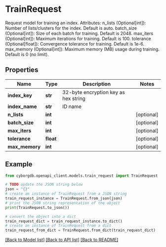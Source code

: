 # TrainRequest

Request model for training an index.  Attributes:     n_lists (Optional[int]): Number of lists/clusters for the index. Default is auto.     batch_size (Optional[int]): Size of each batch for training. Default is 2048.     max_iters (Optional[int]): Maximum iterations for training. Default is 100.     tolerance (Optional[float]): Convergence tolerance for training. Default is 1e-6.     max_memory (Optional[int]): Maximum memory (MB) usage during training. Default is 0 (no limit).

## Properties

Name | Type | Description | Notes
------------ | ------------- | ------------- | -------------
**index_key** | **str** | 32-byte encryption key as hex string | 
**index_name** | **str** | ID name | 
**n_lists** | **int** |  | [optional] 
**batch_size** | **int** |  | [optional] 
**max_iters** | **int** |  | [optional] 
**tolerance** | **float** |  | [optional] 
**max_memory** | **int** |  | [optional] 

## Example

```python
from cyborgdb.openapi_client.models.train_request import TrainRequest

# TODO update the JSON string below
json = "{}"
# create an instance of TrainRequest from a JSON string
train_request_instance = TrainRequest.from_json(json)
# print the JSON string representation of the object
print(TrainRequest.to_json())

# convert the object into a dict
train_request_dict = train_request_instance.to_dict()
# create an instance of TrainRequest from a dict
train_request_from_dict = TrainRequest.from_dict(train_request_dict)
```
[[Back to Model list]](../README.md#documentation-for-models) [[Back to API list]](../README.md#documentation-for-api-endpoints) [[Back to README]](../README.md)


